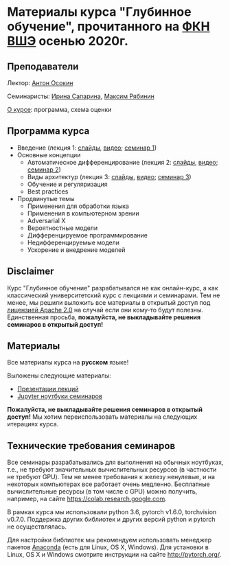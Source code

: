 # Материалы курса "Глубинное обучение", прочитанного на [ФКН ВШЭ](https://cs.hse.ru/) осенью 2020г.

## Преподаватели
Лектор: [Антон Осокин](https://aosokin.github.io/)

Семинаристы: [Ирина Сапарина](https://github.com/saparina), [Максим Рябинин](https://www.hse.ru/staff/mryabinin)

[О курсе](lectures/DL20-fall-about.pdf): программа, схема оценки

## Программа курса
* Введение (лекция 1: [слайды](lectures/DL20-fall-lecture1-intro.pdf), [видео](https://youtu.be/k3QZU5a1oRA); [семинар 1](seminars/seminar1/DL20-fall-seminar1.ipynb))
* Основные концепции
  - Автоматическое дифференцирование (лекция 2: [слайды](lectures/DL20-fall-lecture2-backprop.pdf), [видео](https://youtu.be/cKMaEpf4MeU); [семинар 2](seminars/seminar2/DL20-fall-seminar2.ipynb))
  - Виды архитектур (лекция 3: [слайды](lectures/DL20-fall-lecture3-models.pdf), [видео](https://youtu.be/Uim4xLhXjRE); [семинар 3](seminars/seminar3/DL20_fall_seminar3.ipynb))
  - Обучение и регуляризация
  - Best practices
* Продвинутые темы
  - Применения для обработки языка
  - Применения в компьютерном зрении
  - Adversarial X
  - Вероятностные модели
  - Дифференцируемое программирование
  - Недифференцируемые модели
  - Ускорение и внедрение моделей

## Disclaimer
Курс "Глубинное обучение" разрабатывался не как онлайн-курс, а как классический университетский курс с лекциями и семинарами.
Тем не менее, мы решили выложить все материалы в открытый доступ под [лицензией Apache 2.0](../LICENSE) на случай если они кому-то будут полезны.
Единственная просьба, **пожалуйста, не выкладывайте решения семинаров в открытый доступ!** 
  
## Материалы
Все материалы курса на **русском** языке!

Выложены следующие материалы:
* [Презентации лекций](lectures)
* [Jupyter ноутбуки семинаров](seminars) 

**Пожалуйста, не выкладывайте решения семинаров в открытый доступ!** Мы хотим переиспользовать материалы на следующих итерациях курса.
 
## Технические требования семинаров
Все семинары разрабатывались для выполнения на обычных ноутбуках, т.е., не требуют значительных вычислительных ресурсов (в частности не требуют GPU). Тем не менее требования к железу ненулевые, и на некоторых компьютерах все работает очень медленно. Бесплатные вычислительные ресурсы (в том числе с GPU) можно получить, например, на сайте https://colab.research.google.com.

В рамках курса мы использовали python 3.6, pytorch v1.6.0, torchvision v0.7.0. Поддержка других библиотек и других версий python и pytorch не осуществлялась.
 
Для настройки библиотек мы рекомендуем использовать менеджер пакетов [Anaconda](https://www.anaconda.com/) (есть для Linux, OS X, Windows). Для установки в Linux, OS X и Windows смотрите инструкции на сайте http://pytorch.org/. 
 
